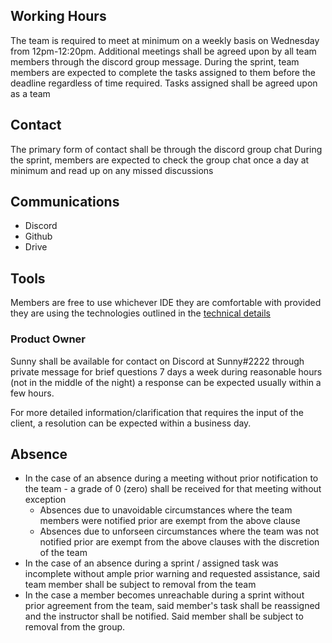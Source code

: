 ## Working Hours
The team is required to meet at minimum on a weekly basis on Wednesday from 12pm-12:20pm.
Additional meetings shall be agreed upon by all team members through the discord group message.
During the sprint, team members are expected to complete the tasks assigned to them before the deadline regardless of time required. 
Tasks assigned shall be agreed upon as a team

## Contact
The primary form of contact shall be through the discord group chat
During the sprint, members are expected to check the group chat once a day at minimum and read up on any missed discussions

## Communications
- Discord
- Github
- Drive

## Tools
Members are free to use whichever IDE they are comfortable with provided they are using the technologies outlined in the [technical details](https://github.com/CAPSTONE-2022-2023/Group_20/blob/main/technical_details.md)

### Product Owner
Sunny shall be available for contact on Discord at Sunny#2222 through private message for brief questions 7 days a week during reasonable hours (not in the middle of the night)
a response can be expected usually within a few hours.

For more detailed information/clarification that requires the input of the client, a resolution can be expected within a business day. 


## Absence 
- In the case of an absence during a meeting without prior notification to the team - a grade of 0 (zero) shall be received for that meeting without exception
  - Absences due to unavoidable circumstances where the team members were notified prior are exempt from the above clause
  - Absences due to unforseen circumstances where the team was not notified prior are exempt from the above clauses with the discretion of the team 
- In the case of an absence during a sprint / assigned task was incomplete without ample prior warning and requested assistance, said team member shall be subject to removal from the team
- In the case a member becomes unreachable during a sprint without prior agreement from the team, said member's task shall be reassigned and the instructor shall be notified. Said member shall be subject to removal from the group.
